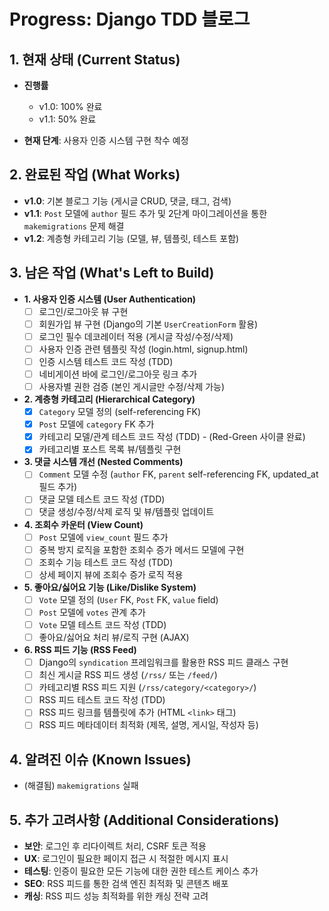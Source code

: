 # Progress: Django TDD 블로그

## 1. 현재 상태 (Current Status)

- **진행률** 
  - v1.0: 100% 완료
  - v1.1: 50% 완료

- **현재 단계**: 사용자 인증 시스템 구현 착수 예정

## 2. 완료된 작업 (What Works)

- **v1.0**: 기본 블로그 기능 (게시글 CRUD, 댓글, 태그, 검색)
- **v1.1**: `Post` 모델에 `author` 필드 추가 및 2단계 마이그레이션을 통한 `makemigrations` 문제 해결
- **v1.2**: 계층형 카테고리 기능 (모델, 뷰, 템플릿, 테스트 포함)

## 3. 남은 작업 (What's Left to Build)

- **1. 사용자 인증 시스템 (User Authentication)**
  - [ ] 로그인/로그아웃 뷰 구현
  - [ ] 회원가입 뷰 구현 (Django의 기본 `UserCreationForm` 활용)
  - [ ] 로그인 필수 데코레이터 적용 (게시글 작성/수정/삭제)
  - [ ] 사용자 인증 관련 템플릿 작성 (login.html, signup.html)
  - [ ] 인증 시스템 테스트 코드 작성 (TDD)
  - [ ] 네비게이션 바에 로그인/로그아웃 링크 추가
  - [ ] 사용자별 권한 검증 (본인 게시글만 수정/삭제 가능)
- **2. 계층형 카테고리 (Hierarchical Category)**
  - [x] `Category` 모델 정의 (self-referencing FK)
  - [x] `Post` 모델에 `category` FK 추가
  - [x] 카테고리 모델/관계 테스트 코드 작성 (TDD) - (Red-Green 사이클 완료)
  - [x] 카테고리별 포스트 목록 뷰/템플릿 구현
- **3. 댓글 시스템 개선 (Nested Comments)**
  - [ ] `Comment` 모델 수정 (`author` FK, `parent` self-referencing FK, updated_at 필드 추가)
  - [ ] 댓글 모델 테스트 코드 작성 (TDD)
  - [ ] 댓글 생성/수정/삭제 로직 및 뷰/템플릿 업데이트
- **4. 조회수 카운터 (View Count)**
  - [ ] `Post` 모델에 `view_count` 필드 추가
  - [ ] 중복 방지 로직을 포함한 조회수 증가 메서드 모델에 구현
  - [ ] 조회수 기능 테스트 코드 작성 (TDD)
  - [ ] 상세 페이지 뷰에 조회수 증가 로직 적용
- **5. 좋아요/싫어요 기능 (Like/Dislike System)**
  - [ ] `Vote` 모델 정의 (`User` FK, `Post` FK, `value` field)
  - [ ] `Post` 모델에 `votes` 관계 추가
  - [ ] `Vote` 모델 테스트 코드 작성 (TDD)
  - [ ] 좋아요/싫어요 처리 뷰/로직 구현 (AJAX)
- **6. RSS 피드 기능 (RSS Feed)**
  - [ ] Django의 `syndication` 프레임워크를 활용한 RSS 피드 클래스 구현
  - [ ] 최신 게시글 RSS 피드 생성 (`/rss/` 또는 `/feed/`)
  - [ ] 카테고리별 RSS 피드 지원 (`/rss/category/<category>/`)
  - [ ] RSS 피드 테스트 코드 작성 (TDD)
  - [ ] RSS 피드 링크를 템플릿에 추가 (HTML `<link>` 태그)
  - [ ] RSS 피드 메타데이터 최적화 (제목, 설명, 게시일, 작성자 등)

## 4. 알려진 이슈 (Known Issues)

- (해결됨) `makemigrations` 실패

## 5. 추가 고려사항 (Additional Considerations)

- **보안**: 로그인 후 리다이렉트 처리, CSRF 토큰 적용
- **UX**: 로그인이 필요한 페이지 접근 시 적절한 메시지 표시
- **테스팅**: 인증이 필요한 모든 기능에 대한 권한 테스트 케이스 추가
- **SEO**: RSS 피드를 통한 검색 엔진 최적화 및 콘텐츠 배포
- **캐싱**: RSS 피드 성능 최적화를 위한 캐싱 전략 고려
